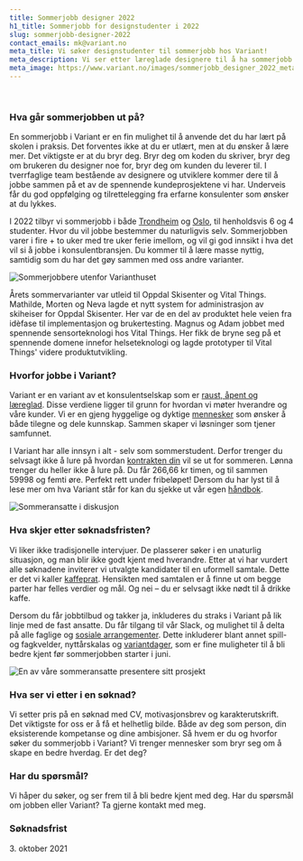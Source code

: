 ```yaml
---
title: Sommerjobb designer 2022
h1_title: Sommerjobb for designstudenter i 2022
slug: sommerjobb-designer-2022
contact_emails: mk@variant.no
meta_title: Vi søker designstudenter til sommerjobb hos Variant!
meta_description: Vi ser etter læreglade designere til å ha sommerjobb hos oss i 2022.
meta_image: https://www.variant.no/images/sommerjobb_designer_2022_meta.jpg
---
```


<br />

### Hva går sommerjobben ut på?

En sommerjobb i Variant er en fin mulighet til å anvende det du har lært på skolen i praksis. Det forventes ikke at du er utlært, men at du ønsker å lære mer. Det viktigste er at du bryr deg. Bryr deg om koden du skriver, bryr deg om brukeren du designer noe for, bryr deg om kunden du leverer til. I tverrfaglige team bestående av designere og utviklere kommer dere til å jobbe sammen på et av de spennende kundeprosjektene vi har. Underveis får du god oppfølging og tilrettelegging fra erfarne konsulenter som ønsker at du lykkes.

I 2022 tilbyr vi sommerjobb i både [Trondheim](https://handbook.variant.no/avdelinger/trondheim) og [Oslo](https://handbook.variant.no/avdelinger/oslo), til henholdsvis 6 og 4 studenter. Hvor du vil jobbe bestemmer du naturligvis selv. Sommerjobben varer i fire + to uker med tre uker ferie imellom, og vil gi god innsikt i hva det vil si å jobbe i konsulentbransjen. Du kommer til å lære masse nyttig, samtidig som du har det gøy sammen med oss andre varianter.

<div class="right blob2">

![Sommerjobbere utenfor Varianthuset](/work_images/sommeransatte_utenfor_variant_2021.JPG)

</div>

Årets sommervarianter var utleid til Oppdal Skisenter og Vital Things. Mathilde, Morten og Neva lagde et nytt system for administrasjon av skiheiser for Oppdal Skisenter. Her var de en del av produktet hele veien fra idèfase til implementasjon og brukertesting. Magnus og Adam jobbet med spennende sensorteknologi hos Vital Things. Her fikk de bryne seg på et spennende domene innefor helseteknologi og lagde prototyper til Vital Things' videre produktutvikling.

### Hvorfor jobbe i Variant?

Variant er en variant av et konsulentselskap som er [raust, åpent og læreglad](https://handbook.variant.no/handbook#form%C3%A5l-og-verdier). Disse verdiene ligger til grunn for hvordan vi møter hverandre og våre kunder. Vi er en gjeng hyggelige og dyktige [mennesker](https://www.variant.no/ansatte) som ønsker å både tilegne og dele kunnskap. Sammen skaper vi løsninger som tjener samfunnet.

I Variant har alle innsyn i alt - selv som sommerstudent. Derfor trenger du selvsagt ikke å lure på hvordan [kontrakten din](https://avtaler.variant.no/avtaler/ansettelse-sommerjobb.html) vil se ut for sommeren. Lønna trenger du heller ikke å lure på. Du får 266,66 kr timen, og til sammen 59998 og femti øre. Perfekt rett under fribeløpet! Dersom du har lyst til å lese mer om hva Variant står for kan du sjekke ut vår egen [håndbok](https://handbook.variant.no/).

<div class="left sm blob2">

<div class="left"><img alt="Sommeransatte i diskusjon" src="/work_images/sommeransatte_i_diskusjon_2021.JPG"/></div>

</div>

### Hva skjer etter søknadsfristen?

Vi liker ikke tradisjonelle intervjuer. De plasserer søker i en unaturlig situasjon, og man blir ikke godt kjent med hverandre. Etter at vi har vurdert alle søknadene inviterer vi utvalgte kandidater til en uformell samtale. Dette er det vi kaller [kaffeprat](https://handbook.variant.no/quality_manual#1-kaffeprat-%EF%B8%8F-30-min). Hensikten med samtalen er å finne ut om begge parter har felles verdier og mål. Og nei – du er selvsagt ikke nødt til å drikke kaffe.

Dersom du får jobbtilbud og takker ja, inkluderes du straks i Variant på lik linje med de fast ansatte. Du får tilgang til vår Slack, og mulighet til å delta på alle faglige og [sosiale arrangementer](https://handbook.variant.no/quality_manual#sosiale-aktiviteter). Dette inkluderer blant annet spill- og fagkvelder, nyttårskalas og [variantdager](https://handbook.variant.no/handbook#variantdag), som er fine muligheter til å bli bedre kjent før sommerjobben starter i juni.

<div class="right blob1">

![En av våre sommeransatte presentere sitt prosjekt](/work_images/sommeransatt_presentasjon_2021.png)

</div>

### Hva ser vi etter i en søknad?

Vi setter pris på en søknad med CV, motivasjonsbrev og karakterutskrift. Det viktigste for oss er å få et helhetlig bilde. Både av deg som person, din eksisterende kompetanse og dine ambisjoner. Så hvem er du og hvorfor søker du sommerjobb i Variant? Vi trenger mennesker som bryr seg om å skape en bedre hverdag. Er det deg?

### Har du spørsmål?

Vi håper du søker, og ser frem til å bli bedre kjent med deg. Har du spørsmål om jobben eller Variant?
Ta gjerne kontakt med meg.

### Søknadsfrist

<p>
3. oktober 2021
</p>
